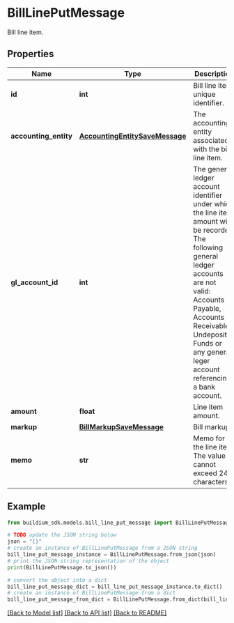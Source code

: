 # BillLinePutMessage

Bill line item.

## Properties

Name | Type | Description | Notes
------------ | ------------- | ------------- | -------------
**id** | **int** | Bill line item unique identifier. | [optional] 
**accounting_entity** | [**AccountingEntitySaveMessage**](AccountingEntitySaveMessage.md) | The accounting entity associated with the bill line item. | 
**gl_account_id** | **int** | The general ledger account identifier under which the line item amount will be recorded. The following general ledger accounts are not valid: Accounts Payable, Accounts Receivable, Undeposited Funds or any general leger account referencing a bank account. | 
**amount** | **float** | Line item amount. | 
**markup** | [**BillMarkupSaveMessage**](BillMarkupSaveMessage.md) | Bill markup. | [optional] 
**memo** | **str** | Memo for the line item. The value cannot exceed 240 characters. | [optional] 

## Example

```python
from buildium_sdk.models.bill_line_put_message import BillLinePutMessage

# TODO update the JSON string below
json = "{}"
# create an instance of BillLinePutMessage from a JSON string
bill_line_put_message_instance = BillLinePutMessage.from_json(json)
# print the JSON string representation of the object
print(BillLinePutMessage.to_json())

# convert the object into a dict
bill_line_put_message_dict = bill_line_put_message_instance.to_dict()
# create an instance of BillLinePutMessage from a dict
bill_line_put_message_from_dict = BillLinePutMessage.from_dict(bill_line_put_message_dict)
```
[[Back to Model list]](../README.md#documentation-for-models) [[Back to API list]](../README.md#documentation-for-api-endpoints) [[Back to README]](../README.md)


